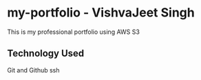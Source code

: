 # my-portfolio - VishvaJeet Singh
This is my professional portfolio using AWS S3 

## Technology Used

Git and Github
ssh 


